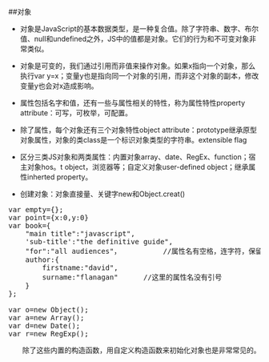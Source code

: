 ##对象
* 对象是JavaScript的基本数据类型，是一种复合值。除了字符串、数字、布尔值、null和undefined之外，JS中的值都是对象。它们的行为和不可变对象非常类似。

* 对象是可变的，我们通过引用而非值来操作对象。如果x指向一个对象，那么执行var y=x；变量y也是指向同一个对象的引用，而非这个对象的副本，修改变量y也会对x造成影响。

* 属性包括名字和值，还有一些与属性相关的特性，称为属性特性property attribute：可写，可枚举，可配置。

* 除了属性，每个对象还有三个对象特性object attribute：prototype继承原型对象属性，对象的类class是一个标识对象类型的字符串。extensible flag

* 区分三类JS对象和两类属性：内置对象array、date、RegEx、function；宿主对象hos。t object，浏览器等；自定义对象user-defined object；继承属性inherted property。

* 创建对象：对象直接量、关键字new和Object.creat()

<pre>var empty={};
var point={x:0,y:0}
var book={
	"main title":"javascript",
	'sub-title':"the definitive guide",
	"for":"all audiences"，			//属性名有空格，连字符，保留字的要用引号
	author:{
		firstname:"david",
		surname:"flanagan"		//这里的属性名没有引号
	}
};

var o=new Object();
var a=new Array();
var d=new Date();
var r=new RegExp();
</pre>
　　除了这些内置的构造函数，用自定义构造函数来初始化对象也是非常常见的。


